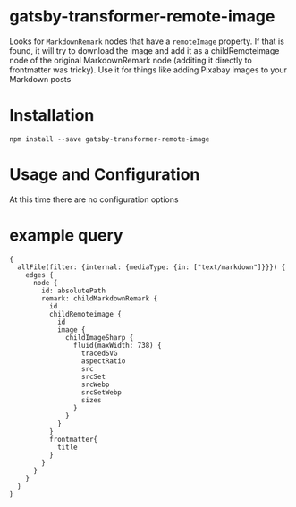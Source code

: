 # gatsby-transformer-remote-image

Looks for `MarkdownRemark` nodes that have a `remoteImage` property. If that is found, it will try to download the image and add it as a childRemoteimage node of the original MarkdownRemark node (additing it directly to frontmatter was tricky). Use it for things like adding Pixabay images to your Markdown posts

# Installation
`npm install --save gatsby-transformer-remote-image`

# Usage and Configuration
At this time there are no configuration options

# example query
```
{
  allFile(filter: {internal: {mediaType: {in: ["text/markdown"]}}}) {
    edges {
      node {
        id: absolutePath
        remark: childMarkdownRemark {
          id
          childRemoteimage {
            id
            image {
              childImageSharp {
                fluid(maxWidth: 738) {
                  tracedSVG
                  aspectRatio
                  src
                  srcSet
                  srcWebp
                  srcSetWebp
                  sizes
                }
              }
            }
          }
          frontmatter{
            title
          }
        }
      }
    }
  }
}
```